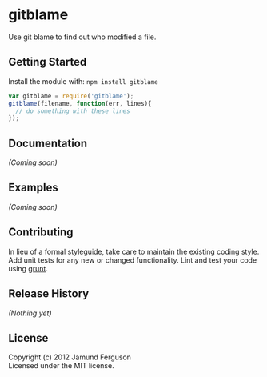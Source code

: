 # gitblame

Use git blame to find out who modified a file.

## Getting Started
Install the module with: `npm install gitblame`

```javascript
var gitblame = require('gitblame');
gitblame(filename, function(err, lines){
  // do something with these lines
});
```

## Documentation
_(Coming soon)_

## Examples
_(Coming soon)_

## Contributing
In lieu of a formal styleguide, take care to maintain the existing coding style. Add unit tests for any new or changed functionality. Lint and test your code using [grunt](https://github.com/cowboy/grunt).

## Release History
_(Nothing yet)_

## License
Copyright (c) 2012 Jamund Ferguson  
Licensed under the MIT license.
